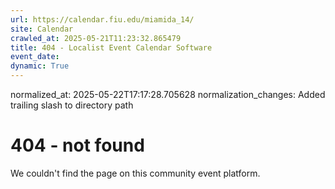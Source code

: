```yaml
---
url: https://calendar.fiu.edu/miamida_14/
site: Calendar
crawled_at: 2025-05-21T11:23:32.865479
title: 404 - Localist Event Calendar Software
event_date: 
dynamic: True
---
```

normalized_at: 2025-05-22T17:17:28.705628
normalization_changes: Added trailing slash to directory path

# 404 - not found
We couldn't find the page on this community event platform.
